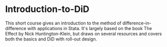 # Introduction-to-DiD
This short course gives an introduction to the method of difference-in-difference with applications in Stata. It's largely based on the book The Effect by Nick Huntington-Klein, but draws on several resources and covers both the basics and DiD with roll-out design.

